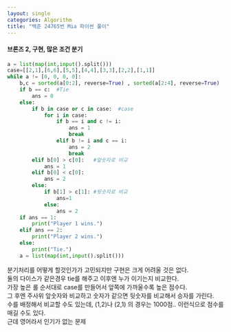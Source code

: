 ```yaml
---
layout: single
categories: Algorithm
title: "백준 24765번 Mia 파이썬 풀이"
---
```

#### 브론즈 2, 구현, 많은 조건 분기

```py
a = list(map(int,input().split()))
case=[[2,1],[6,6],[5,5],[4,4],[3,3],[2,2],[1,1]]
while a != [0, 0, 0, 0]:
    b,c = sorted(a[0:2], reverse=True) , sorted(a[2:4], reverse=True)
    if b == c:  #Tie
        ans = 0
    else:
        if b in case or c in case:  #case
            for i in case:
                if b == i and c != i:
                    ans = 1
                    break
                elif b != i and c == i:
                    ans = 2
                    break
        elif b[0] > c[0]:   #앞숫자로 비교
            ans = 1
        elif b[0] < c[0]:
            ans = 2
        else:
            if b[1] > c[1]: #뒷숫자로 비교
                ans=1
            else:
                ans = 2
    if ans == 1:
        print("Player 1 wins.")
    elif ans == 2:
        print("Player 2 wins.")
    else:
        print("Tie.")
    a = list(map(int,input().split()))
```
분기처리를 어떻게 할것인가가 고민되지만 구현은 크게 어려울 것은 없다.<br>
둘의 다이스가 같은경우 tie를 해주고 이후엔 누가 이기는지 비교한다.<br>
가장 높은 롤 순서대로 case를 만들어서 앞쪽에 가까울수록 높은 점수다.<br>
그 후엔 주사위 앞숫자와 비교하고 숫자가 같으면 뒷숫자를 비교해서 승자를 가린다.<br>
수를 배정해서 비교할 수도 있는데, (1,2)나 (2,1) 의 경우는 1000점.. 이런식으로 점수를 매길 수도 있다.<br>
근데 영어라서 인기가 없는 문제
